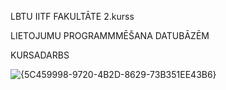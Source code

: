 LBTU IITF FAKULTĀTE 2.kurss

LIETOJUMU PROGRAMMMĒŠANA DATUBĀZĒM

KURSADARBS

![{5C459998-9720-4B2D-8629-73B351EE43B6}](https://github.com/user-attachments/assets/24fdce4c-4f9b-427f-8b32-abfc2ed7b3d1)
